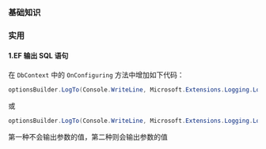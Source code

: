 ### 基础知识


### 实用
#### 1.EF 输出 SQL 语句
在 `DbContext` 中的 `OnConfiguring` 方法中增加如下代码：
```csharp
optionsBuilder.LogTo(Console.WriteLine, Microsoft.Extensions.Logging.LogLevel.Information);
```
或
```csharp
optionsBuilder.LogTo(Console.WriteLine, Microsoft.Extensions.Logging.LogLevel.Information).EnableSensitiveDataLogging();
```
第一种不会输出参数的值，第二种则会输出参数的值
